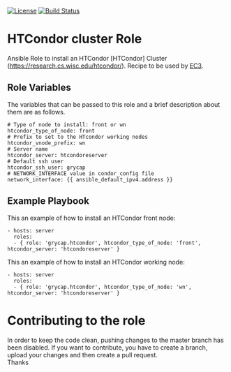 [![License](https://img.shields.io/badge/license-Apache%202-blue.svg)](https://www.apache.org/licenses/LICENSE-2.0)
[![Build Status](https://travis-ci.org/grycap/ansible-role-htcondor.svg?branch=master)](https://travis-ci.org/grycap/ansible-role-htcondor)

HTCondor cluster Role
======================

Ansible Role to install an HTCondor [HTCondor] Cluster (https://research.cs.wisc.edu/htcondor/).
Recipe to be used by [EC3](http://servproject.i3m.upv.es/ec3/).

Role Variables
--------------

The variables that can be passed to this role and a brief description about them are as follows.
```
# Type of node to install: front or wn
htcondor_type_of_node: front
# Prefix to set to the HTcondor working nodes
htcondor_vnode_prefix: wn
# Server name
htcondor_server: htcondoreserver
# Default ssh user
htcondor_ssh_user: grycap
# NETWORK_INTERFACE value in condor_config file
network_interface: {{ ansible_default_ipv4.address }}
```

Example Playbook
----------------

This an example of how to install an HTCondor front node:
```
- hosts: server
  roles:
  - { role: 'grycap.htcondor', htcondor_type_of_node: 'front', htcondor_server: 'htcondoreserver' }
```

This an example of how to install an HTCondor working node:
```
- hosts: server
  roles:
  - { role: 'grycap.htcondor', htcondor_type_of_node: 'wn', htcondor_server: 'htcondoreserver' }
```
Contributing to the role
========================
In order to keep the code clean, pushing changes to the master branch has been disabled. If you want to contribute, you have to create a branch, upload your changes and then create a pull request.  
Thanks
